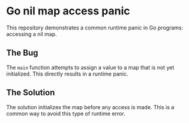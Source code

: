 # Go nil map access panic

This repository demonstrates a common runtime panic in Go programs: accessing a nil map.

## The Bug

The `main` function attempts to assign a value to a map that is not yet initialized.  This directly results in a runtime panic.

## The Solution

The solution initializes the map before any access is made.  This is a common way to avoid this type of runtime error.
